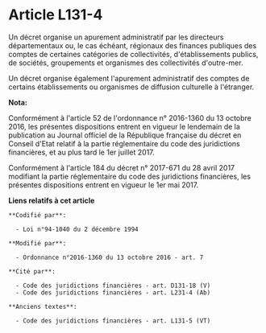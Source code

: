 # Article L131-4

Un décret organise un apurement administratif par les directeurs départementaux ou, le cas échéant, régionaux des finances
publiques des comptes de certaines catégories de collectivités, d'établissements publics, de sociétés, groupements et
organismes des collectivités d'outre-mer.

Un décret organise également l'apurement administratif des comptes de certains établissements ou organismes de diffusion
culturelle à l'étranger.

**Nota:**

Conformément à l'article 52 de l'ordonnance n° 2016-1360 du 13 octobre 2016, les présentes dispositions entrent en vigueur le
lendemain de la publication au Journal officiel de la République française du décret en Conseil d'Etat relatif à la partie
réglementaire du code des juridictions financières, et au plus tard le 1er juillet 2017.

Conformément à l'article 184 du décret n° 2017-671 du 28 avril 2017 modifiant la partie réglementaire du code des
juridictions financières, les présentes dispositions entrent en vigueur le 1er mai 2017.

**Liens relatifs à cet article**

	**Codifié par**:

	  - Loi n°94-1040 du 2 décembre 1994

	**Modifié par**:

	  - Ordonnance n°2016-1360 du 13 octobre 2016 - art. 7

	**Cité par**:

	  - Code des juridictions financières - art. D131-18 (V)
	  - Code des juridictions financières - art. L231-4 (Ab)

	**Anciens textes**:

	  - Code des juridictions financières - art. L131-5 (VT)
